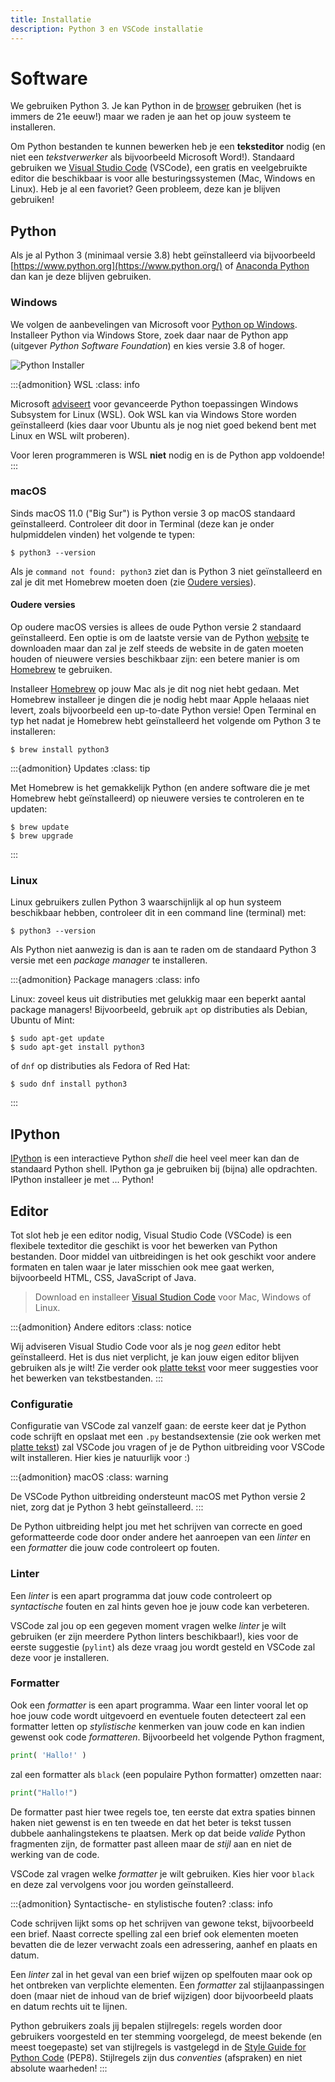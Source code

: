 ```yaml
---
title: Installatie
description: Python 3 en VSCode installatie
---
```


# Software

We gebruiken Python 3. Je kan Python in de [browser](python_browser.md) gebruiken (het is immers de 21e eeuw!) maar we raden je aan het op jouw systeem te installeren.

Om Python bestanden te kunnen bewerken heb je een **teksteditor** nodig (en niet een *tekstverwerker* als bijvoorbeeld Microsoft Word!). Standaard gebruiken we [Visual Studio Code](#editor) (VSCode), een gratis en veelgebruikte editor die beschikbaar is voor alle besturingssystemen (Mac, Windows en Linux). Heb je al een favoriet? Geen probleem, deze kan je blijven gebruiken!

## Python

Als je al Python 3 (minimaal versie 3.8) hebt geïnstalleerd via bijvoorbeeld [https://www.python.org](https://www.python.org/) of [Anaconda Python](https://www.anaconda.com/distribution/) dan kan je deze blijven gebruiken.

### Windows

<!--

Windows store:
pip install etc. installeert in andere scripts dir dan store scripts dir die niet in user path staat

vscode:
installeert met pip in user roaming dir oid, ook niet in user path

Oplossing:
Reguliere python install, aan pad laten toevoegen

pip install ipython

*Voor* vscode wordt opgestart
pip install black pylint

-->

We volgen de aanbevelingen van Microsoft voor [Python op Windows](https://docs.microsoft.com/en-us/windows/python/beginners). Installeer Python via Windows Store, zoek daar naar de Python app (uitgever *Python Software Foundation*) en kies versie 3.8 of hoger.

![Python Installer](images/python_installer.png)

:::{admonition} WSL
:class: info

Microsoft [adviseert](https://docs.microsoft.com/en-us/windows/python/) voor gevanceerde Python toepassingen Windows Subsystem for Linux (WSL). Ook WSL kan via Windows Store worden geïnstalleerd (kies daar voor Ubuntu als je nog niet goed bekend bent met Linux en WSL wilt proberen).

Voor leren programmeren is WSL **niet** nodig en is de Python app voldoende!
:::

### macOS

Sinds macOS 11.0 ("Big Sur") is Python versie 3 op macOS standaard geïnstalleerd. Controleer dit door in Terminal (deze kan je onder hulpmiddelen vinden) het volgende te typen:

```console
$ python3 --version
```

Als je `command not found: python3` ziet dan is Python 3 niet geïnstalleerd en zal je dit met Homebrew moeten doen (zie [Oudere versies](#oudere-versies)).

#### Oudere versies

Op oudere macOS versies is allees de oude Python versie 2 standaard geïnstalleerd. Een optie is om de laatste versie van de Python [website](https://www.python.org) te downloaden maar dan zal je zelf steeds de website in de gaten moeten houden of nieuwere versies beschikbaar zijn: een betere manier is om [Homebrew](https://brew.sh/) te gebruiken.

Installeer [Homebrew](https://docs.brew.sh/Installation) op jouw Mac als je dit nog niet hebt gedaan. Met Homebrew installeer je dingen die je nodig hebt maar Apple helaaas niet levert, zoals bijvoorbeeld een up-to-date Python versie! Open Terminal en typ het nadat je Homebrew hebt geïnstalleerd het volgende om Python 3 te installeren:

```console
$ brew install python3
```

:::{admonition} Updates
:class: tip

Met Homebrew is het gemakkelijk Python (en andere software die je met Homebrew hebt geïnstalleerd) op nieuwere versies te controleren en te updaten:

```console
$ brew update
$ brew upgrade
```
:::

### Linux

Linux gebruikers zullen Python 3 waarschijnlijk al op hun systeem beschikbaar hebben, controleer dit in een command line (terminal) met:

```console
$ python3 --version
```

Als Python niet aanwezig is dan is aan te raden om de standaard Python 3 versie met een *package manager* te installeren.

:::{admonition} Package managers
:class: info

Linux: zoveel keus uit distributies met gelukkig maar een beperkt aantal package managers! Bijvoorbeeld, gebruik `apt` op distributies als Debian, Ubuntu of Mint:

```console
$ sudo apt-get update
$ sudo apt-get install python3
```

of `dnf` op distributies als Fedora of Red Hat:

```console
$ sudo dnf install python3
```
:::

## IPython

[IPython](https://ipython.readthedocs.io/en/stable/) is een interactieve Python *shell* die heel veel meer kan dan de standaard Python shell. IPython ga je gebruiken bij (bijna) alle opdrachten. IPython installeer je met ... Python!

## Editor

Tot slot heb je een editor nodig, Visual Studio Code (VSCode) is een flexibele texteditor die geschikt is voor het bewerken van Python bestanden. Door middel van uitbreidingen is het ook geschikt voor andere formaten en talen waar je later misschien ook mee gaat werken, bijvoorbeeld HTML, CSS, JavaScript of Java.

> Download en installeer [Visual Studion Code](https://code.visualstudio.com/download) voor Mac, Windows of Linux.

:::{admonition} Andere editors
:class: notice

Wij adviseren Visual Studio Code voor als je nog *geen* editor hebt geïnstalleerd. Het is dus niet verplicht, je kan jouw eigen editor blijven gebruiken als je wilt! Zie verder ook [platte tekst](platte_tekst) voor meer suggesties voor het bewerken van tekstbestanden.
:::

### Configuratie

Configuratie van VSCode zal vanzelf gaan: de eerste keer dat je Python code schrijft en opslaat met een `.py` bestandsextensie (zie ook werken met [platte tekst](platte_tekst)) zal VSCode jou vragen of je de Python uitbreiding voor VSCode wilt installeren. Hier kies je natuurlijk voor :)

:::{admonition} macOS
:class: warning

De VSCode Python uitbreiding ondersteunt macOS met Python versie 2 niet, zorg dat je Python 3 hebt geïnstalleerd.
:::

De Python uitbreiding helpt jou met het schrijven van correcte en goed geformatteerde code door onder andere het aanroepen van een *linter* en een *formatter* die jouw code controleert op fouten.

### Linter

Een *linter* is een apart programma dat jouw code controleert op *syntactische* fouten en zal hints geven hoe je jouw code kan verbeteren.

VSCode zal jou op een gegeven moment vragen welke *linter* je wilt gebruiken (er zijn meerdere Python linters beschikbaar!), kies voor de eerste suggestie (`pylint`) als deze vraag jou wordt gesteld en VSCode zal deze voor je installeren.

### Formatter

Ook een *formatter* is een apart programma. Waar een linter vooral let op hoe jouw code wordt uitgevoerd en eventuele fouten detecteert zal een formatter letten op *stylistische* kenmerken van jouw code en kan indien gewenst ook code *formatteren*. Bijvoorbeeld het volgende Python fragment,

```python
print( 'Hallo!' )
```

zal een formatter als `black` (een populaire Python formatter) omzetten naar:

```python
print("Hallo!")
```

De formatter past hier twee regels toe, ten eerste dat extra spaties binnen haken niet gewenst is en ten tweede en dat het beter is tekst tussen dubbele aanhalingstekens te plaatsen. Merk op dat beide *valide* Python fragmenten zijn, de formatter past alleen maar de *stijl* aan en niet de werking van de code.

<!--
TODO gebruik formatter is optioneel, een aanroep (Ctrl-Shift-i Windows/Linux, Mac ?) zal vragen welke formatter VSCode moet installeren en gebruiken
-->

VSCode zal vragen welke *formatter* je wilt gebruiken. Kies hier voor `black` en deze zal vervolgens voor jou worden geïnstalleerd.

:::{admonition} Syntactische- en stylistische fouten?
:class: info

Code schrijven lijkt soms op het schrijven van gewone tekst, bijvoorbeeld een brief. Naast correcte spelling zal een brief ook elementen moeten bevatten die de lezer verwacht zoals een adressering, aanhef en plaats en datum.

Een *linter* zal in het geval van een brief wijzen op spelfouten maar ook op het ontbreken van verplichte elementen. Een *formatter* zal stijlaanpassingen doen (maar niet de inhoud van de brief wijzigen) door bijvoorbeeld plaats en datum rechts uit te lijnen.

Python gebruikers zoals jij bepalen stijlregels: regels worden door  gebruikers voorgesteld en ter stemming voorgelegd, de meest bekende (en meest toegepaste) set van stijlregels is vastgelegd in de [Style Guide for Python Code](https://www.python.org/dev/peps/pep-0008/) (PEP8). Stijlregels zijn dus *conventies* (afspraken) en niet absolute waarheden!
:::
